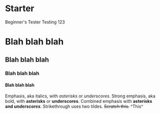 # Starter
Beginner's Tester
Testing 123
# Blah blah blah
## Blah blah blah
### Blah blah blah
#### Blah blah blah

Emphasis, aka italics, with *asterisks* or _underscores_.
Strong emphasis, aka bold, with **asterisks** or __underscores__.
Combined emphasis with **asterisks and _underscores_**.
Strikethrough uses two tildes. ~~Scratch this.~~
^This^

